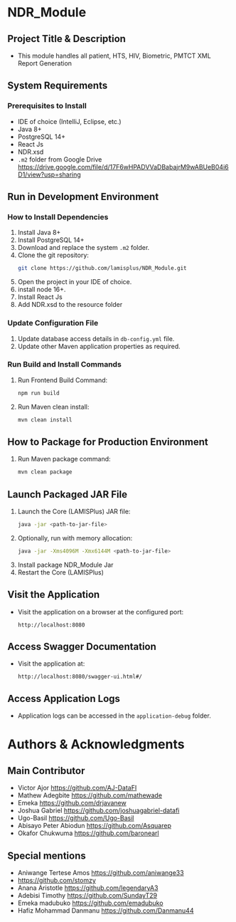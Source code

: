 # NDR_Module
## Project Title & Description
- This module handles all patient, HTS, HIV, Biometric, PMTCT XML Report Generation

## System Requirements

### Prerequisites to Install
- IDE of choice (IntelliJ, Eclipse, etc.)
- Java 8+
- PostgreSQL 14+
- React Js
- NDR.xsd
- `.m2` folder from Google Drive https://drive.google.com/file/d/17F6wHPADVVaDBabajrM9wABUeB04i6D1/view?usp=sharing

## Run in Development Environment

### How to Install Dependencies
1. Install Java 8+
2. Install PostgreSQL 14+
3. Download and replace the system `.m2` folder.
4. Clone the git repository:
    ```bash
    git clone https://github.com/lamisplus/NDR_Module.git
    ```
5. Open the project in your IDE of choice.
6. install node 16+.
7. Install React Js
8. Add NDR.xsd to the resource folder

### Update Configuration File
1. Update database access details in `db-config.yml` file.
2. Update other Maven application properties as required.

### Run Build and Install Commands
1. Run Frontend Build Command:
    ```bash
    npm run build
    ```
2. Run Maven clean install:
    ```bash
    mvn clean install
    ```

## How to Package for Production Environment
1. Run Maven package command:
    ```bash
    mvn clean package
    ```

## Launch Packaged JAR File
1. Launch the Core (LAMISPlus) JAR file:
    ```bash
    java -jar <path-to-jar-file>
    ```
2. Optionally, run with memory allocation:
    ```bash
    java -jar -Xms4096M -Xmx6144M <path-to-jar-file>
    ```
3. Install package NDR_Module Jar
4. Restart the Core (LAMISPlus)


## Visit the Application
- Visit the application on a browser at the configured port:
    ```
    http://localhost:8080
    ```

## Access Swagger Documentation
- Visit the application at:
    ```
    http://localhost:8080/swagger-ui.html#/
    ```

## Access Application Logs
- Application logs can be accessed in the `application-debug` folder.

# Authors & Acknowledgments
## Main Contributor
- Victor Ajor https://github.com/AJ-DataFI
- Mathew Adegbite https://github.com/mathewade
- Emeka https://github.com/drjavanew
- Joshua Gabriel https://github.com/joshuagabriel-datafi
- Ugo-Basil https://github.com/Ugo-Basil
- Abisayo Peter Abiodun https://github.com/Asquarep
- Okafor Chukwuma https://github.com/baronearl

## Special mentions
- Aniwange Tertese Amos https://github.com/aniwange33
- https://github.com/stomzy
- Anana Aristotle https://github.com/legendaryA3
- Adebisi Timothy https://github.com/SundayT29
- Emeka madubuko https://github.com/emadubuko
- Hafiz Mohammad Danmanu https://github.com/Danmanu44